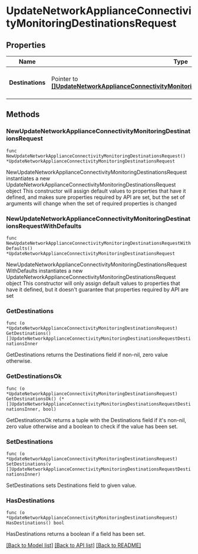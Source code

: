 # UpdateNetworkApplianceConnectivityMonitoringDestinationsRequest

## Properties

Name | Type | Description | Notes
------------ | ------------- | ------------- | -------------
**Destinations** | Pointer to [**[]UpdateNetworkApplianceConnectivityMonitoringDestinationsRequestDestinationsInner**](UpdateNetworkApplianceConnectivityMonitoringDestinationsRequestDestinationsInner.md) | The list of connectivity monitoring destinations | [optional] 

## Methods

### NewUpdateNetworkApplianceConnectivityMonitoringDestinationsRequest

`func NewUpdateNetworkApplianceConnectivityMonitoringDestinationsRequest() *UpdateNetworkApplianceConnectivityMonitoringDestinationsRequest`

NewUpdateNetworkApplianceConnectivityMonitoringDestinationsRequest instantiates a new UpdateNetworkApplianceConnectivityMonitoringDestinationsRequest object
This constructor will assign default values to properties that have it defined,
and makes sure properties required by API are set, but the set of arguments
will change when the set of required properties is changed

### NewUpdateNetworkApplianceConnectivityMonitoringDestinationsRequestWithDefaults

`func NewUpdateNetworkApplianceConnectivityMonitoringDestinationsRequestWithDefaults() *UpdateNetworkApplianceConnectivityMonitoringDestinationsRequest`

NewUpdateNetworkApplianceConnectivityMonitoringDestinationsRequestWithDefaults instantiates a new UpdateNetworkApplianceConnectivityMonitoringDestinationsRequest object
This constructor will only assign default values to properties that have it defined,
but it doesn't guarantee that properties required by API are set

### GetDestinations

`func (o *UpdateNetworkApplianceConnectivityMonitoringDestinationsRequest) GetDestinations() []UpdateNetworkApplianceConnectivityMonitoringDestinationsRequestDestinationsInner`

GetDestinations returns the Destinations field if non-nil, zero value otherwise.

### GetDestinationsOk

`func (o *UpdateNetworkApplianceConnectivityMonitoringDestinationsRequest) GetDestinationsOk() (*[]UpdateNetworkApplianceConnectivityMonitoringDestinationsRequestDestinationsInner, bool)`

GetDestinationsOk returns a tuple with the Destinations field if it's non-nil, zero value otherwise
and a boolean to check if the value has been set.

### SetDestinations

`func (o *UpdateNetworkApplianceConnectivityMonitoringDestinationsRequest) SetDestinations(v []UpdateNetworkApplianceConnectivityMonitoringDestinationsRequestDestinationsInner)`

SetDestinations sets Destinations field to given value.

### HasDestinations

`func (o *UpdateNetworkApplianceConnectivityMonitoringDestinationsRequest) HasDestinations() bool`

HasDestinations returns a boolean if a field has been set.


[[Back to Model list]](../README.md#documentation-for-models) [[Back to API list]](../README.md#documentation-for-api-endpoints) [[Back to README]](../README.md)


